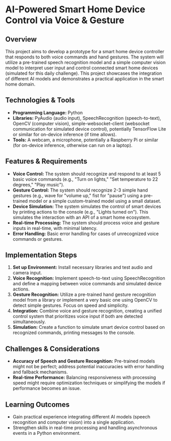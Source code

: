 #  AI-Powered Smart Home Device Control via Voice & Gesture

## Overview
This project aims to develop a prototype for a smart home device controller that responds to both voice commands and hand gestures. The system will utilize a pre-trained speech recognition model and a simple computer vision model to interpret user input and control connected smart home devices (simulated for this daily challenge). This project showcases the integration of different AI models and demonstrates a practical application in the smart home domain.

## Technologies & Tools
- **Programming Language:** Python
- **Libraries:**  PyAudio (audio input), SpeechRecognition (speech-to-text), OpenCV (computer vision),  simple-websocket-client (websocket communication for simulated device control), potentially TensorFlow Lite or similar for on-device inference (if time allows).
- **Tools:**  A webcam, a microphone, potentially a Raspberry Pi or similar (for on-device inference, otherwise can run on a laptop).

## Features & Requirements
- **Voice Control:**  The system should recognize and respond to at least 5 basic voice commands (e.g., "Turn on lights," "Set temperature to 22 degrees," "Play music").
- **Gesture Control:**  The system should recognize 2-3 simple hand gestures (e.g., wave for "volume up," fist for "pause") using a pre-trained model or a simple custom-trained model using a small dataset.
- **Device Simulation:** The system simulates the control of smart devices by printing actions to the console (e.g., "Lights turned on").  This simulates the interaction with an API of a smart home ecosystem.
- **Real-time Processing:** The system should process voice and gesture inputs in real-time, with minimal latency.
- **Error Handling:**  Basic error handling for cases of unrecognized voice commands or gestures.


## Implementation Steps
1. **Set up Environment:** Install necessary libraries and test audio and camera input.
2. **Voice Recognition:** Implement speech-to-text using SpeechRecognition and define a mapping between voice commands and simulated device actions.
3. **Gesture Recognition:** Utilize a pre-trained hand gesture recognition model from a library or implement a very basic one using OpenCV to detect simple gestures.  Focus on speed and simplicity.
4. **Integration:** Combine voice and gesture recognition, creating a unified control system that prioritizes voice input if both are detected simultaneously.
5. **Simulation:** Create a function to simulate smart device control based on recognized commands, printing messages to the console.


## Challenges & Considerations
- **Accuracy of Speech and Gesture Recognition:** Pre-trained models might not be perfect; address potential inaccuracies with error handling and fallback mechanisms.
- **Real-time Performance:** Balancing responsiveness with processing speed might require optimization techniques or simplifying the models if performance becomes an issue.

## Learning Outcomes
- Gain practical experience integrating different AI models (speech recognition and computer vision) into a single application.
- Strengthen skills in real-time processing and handling asynchronous events in a Python environment.

